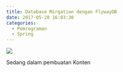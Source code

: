 ```yaml
---
title: Database Mirgation dengan FlywayDB
date: 2017-05-28 16:03:30
categories:
  - Pemrograman
  - Spring
---
```

![](/images/springboot.png)

Sedang dalam pembuatan Konten

